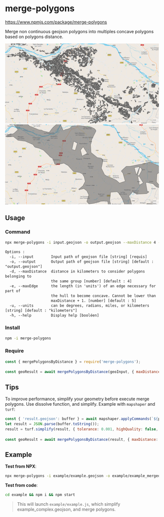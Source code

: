 # merge-polygons
https://www.npmjs.com/package/merge-polygons

Merge non continuous geojson polygons into multiples concave polygons based on polygons distance.

![nonMerged](docs/nonMerged.png)
![merged](docs/merged.png)



## Usage

### Command
```bash
npx merge-polygons -i input.geojson -o output.geojson --maxDistance 4 --maxEdge 6 --units 'kilometers'
```
```
Options :
  -i, --input        Input path of geojson file [string] [requis]
  -o, --output       Output path of geojson file [string] [default : "output.geojson"]
  -d, --maxDistance  distance in kilometers to consider polygons belonging to
                     the same group [number] [default : 4]
  -e, --maxEdge      the length (in 'units') of an edge necessary for part of
                     the hull to become concave. Cannot be lower than
                     maxDistance + 1. [number] [default : 5]
  -u, --units        can be degrees, radians, miles, or kilometers [string] [default : "kilometers"]
  -h, --help         Display help [booléen]
```

### Install
```bash
npm -i merge-polygons
```

### Require

```javascript
const { mergePolygonsByDistance } = require('merge-polygons');

const geoResult = await mergePolygonsByDistance(geoInput, { maxDistance: 5, units: 'kilometers', maxEdge: 6 });
```

## Tips
To improve performance, simplify your geometry before execute merge polygons. Use dissolve function, and simplify. Example with `mapshaper` and `turf`:
```javascript
const { 'result.geojson': buffer } = await mapshaper.applyCommands(`${path} -dissolve2 gap-fill-area=5km2 -o result.geojson`);
let result = JSON.parse(buffer.toString());
result = turf.simplify(result, { tolerance: 0.001, highQuality: false, mutate: true });

const geoResult = await mergePolygonsByDistance(result, { maxDistance: 5, units: 'kilometers', maxEdge: 6 });
```


## Example
**Test from NPX**:
```bash
npx merge-polygons -i example/example.geojson -o example/example_merged.geojson --maxdistance 4 --maxEdge 6 --units 'kilometers'
```
**Test from code**:
```bash
cd example && npm i && npm start
```
> This will launch `example/example.js`, which simplify example_complex.geojson, and merge polygons.